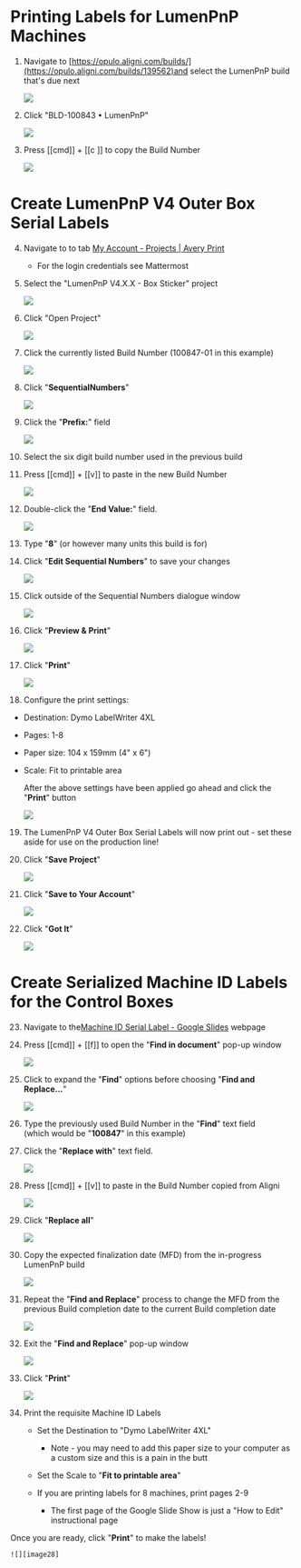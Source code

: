 # **Printing Labels for LumenPnP Machines**

1. Navigate to [https://opulo.aligni.com/builds/](https://opulo.aligni.com/builds/139562)and select the LumenPnP build that's due next

	![][image1]

2. Click "BLD-100843 • LumenPnP"

	![][image2]

3. Press \[\[cmd\]\] \+ \[\[c \]\] to copy the Build Number

	![][image3]

# **Create LumenPnP V4 Outer Box Serial Labels**

4. Navigate to to tab [My Account \- Projects | Avery Print](https://www.avery.com/myaccount/projects)

	* For the login credentials see Mattermost

5. Select the "LumenPnP V4.X.X \- Box Sticker" project

	![][image4]

6. Click "Open Project"

	![][image5]

7. Click the currently listed Build Number (100847-01 in this example)

	![][image6]

8. Click "**SequentialNumbers**"

	![][image7]

9. Click the "**Prefix:**" field

	![][image8]

10. Select the six digit build number used in the previous build  
11. Press \[\[cmd\]\] \+ \[\[v\]\] to paste in the new Build Number

	![][image9]

12. Double-click the "**End Value:**" field.

	![][image10]

13. Type "**8**" (or however many units this build is for)  
14. Click "**Edit Sequential Numbers**" to save your changes

	![][image11]

15. Click outside of the Sequential Numbers dialogue window

	![][image12]

16. Click "**Preview & Print**"

	![][image13]

17. Click "**Print**"

	![][image14]

18. Configure the print settings:
 * Destination: Dymo LabelWriter 4XL  
 * Pages: 1-8  
 * Paper size: 104 x 159mm (4" x 6")  
 * Scale: Fit to printable area  

	After the above settings have been applied go ahead and click the "**Print**" button

	![][image15]

19. The LumenPnP V4 Outer Box Serial Labels will now print out \- set these aside for use on the production line\!  
20. Click "**Save Project**"

	![][image16]

21. Click "**Save to Your Account**"

	![][image17]

22. Click "**Got It**"

	![][image18]

# **Create Serialized Machine ID Labels for the Control Boxes**

23. Navigate to the[Machine ID Serial Label \- Google Slides](https://docs.google.com/presentation/d/15bMHYFUPsAUMRKTIfIfMkaVi0N7s6ppUkWt4rGYsCZA/edit?usp=sharing) webpage  
24. Press \[\[cmd\]\] \+ \[\[f\]\] to open the "**Find in document**" pop-up window

	![][image19]

25. Click to expand the "**Find**" options before choosing "**Find and Replace...**"

	![][image20]

26. Type the previously used Build Number in the "**Find**" text field   
    (which would be "**100847**" in this example)  
27. Click the "**Replace with**" text field.

	![][image21]

28. Press \[\[cmd\]\] \+ \[\[v\]\] to paste in the Build Number copied from Aligni

	![][image22]

29. Click "**Replace all**"

	![][image23]

30. Copy the expected finalization date (MFD) from the in-progress LumenPnP build

	![][image24]

31. Repeat the "**Find and Replace**" process to change the MFD from the previous Build completion date to the current Build completion date

	![][image25]

32. Exit the "**Find and Replace**" pop-up window

	![][image26]

33. Click "**Print**"

	![][image27]

34. Print the requisite Machine ID Labels

	* Set the Destination to "Dymo LabelWriter 4XL"  
		* Note \- you may need to add this paper size to your computer as a custom size and this is a pain in the butt

	* Set the Scale to "**Fit to printable area**"  
	* If you are printing labels for 8 machines, print pages 2-9
		* The first page of the Google Slide Show is just a "How to Edit" instructional page  
  
  Once you are ready, click "**Print**" to make the labels\!

	![][image28]

[image1]: img/image_001.png

[image2]: img/image_002.png

[image3]: img/image_003.png

[image4]: img/image_004.png

[image5]: img/image_005.png

[image6]: img/image_006.png

[image7]: img/image_007.png

[image8]: img/image_008.png

[image9]: img/image_009.png

[image10]: img/image_010.png

[image11]: img/image_011.png

[image12]: img/image_012.png

[image13]: img/image_013.png

[image14]: img/image_014.png

[image15]: img/image_015.png

[image16]: img/image_016.png

[image17]: img/image_017.png

[image18]: img/image_018.png

[image19]: img/image_019.png

[image20]: img/image_020.png

[image21]: img/image_021.png

[image22]: img/image_022.png

[image23]: img/image_023.png

[image24]: img/image_024.png

[image25]: img/image_025.png

[image26]: img/image_026.png

[image27]: img/image_027.png

[image28]: img/image_028.png